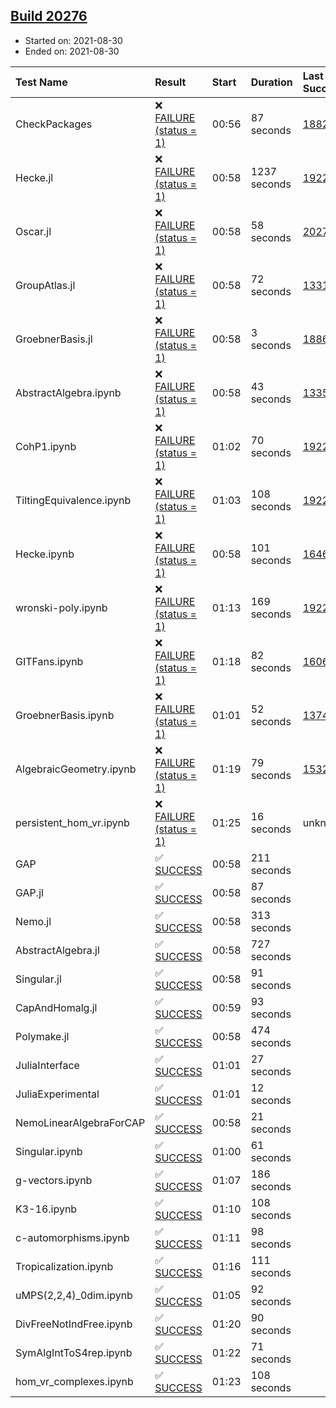 ## [Build 20276](https://oscarci.mathematik.uni-kl.de/job/oscar/20276/)

* Started on: 2021-08-30
* Ended on: 2021-08-30

| Test Name    | Result | Start | Duration | Last Success | First Failure |
|:-------------|:-------|:------|:---------|:-------------|:--------------|
| CheckPackages | ❌ [FAILURE (status = 1)](https://oscarci.mathematik.uni-kl.de/job/oscar/20276/artifact/logs/build-20276/CheckPackages.log) | 00:56 | 87 seconds | [18822](https://oscarci.mathematik.uni-kl.de/job/oscar/18822/) | [18823](https://oscarci.mathematik.uni-kl.de/job/oscar/18823/) |
| Hecke.jl | ❌ [FAILURE (status = 1)](https://oscarci.mathematik.uni-kl.de/job/oscar/20276/artifact/logs/build-20276/Hecke.jl.log) | 00:58 | 1237 seconds | [19222](https://oscarci.mathematik.uni-kl.de/job/oscar/19222/) | [20152](https://oscarci.mathematik.uni-kl.de/job/oscar/20152/) |
| Oscar.jl | ❌ [FAILURE (status = 1)](https://oscarci.mathematik.uni-kl.de/job/oscar/20276/artifact/logs/build-20276/Oscar.jl.log) | 00:58 | 58 seconds | [20274](https://oscarci.mathematik.uni-kl.de/job/oscar/20274/) | [20275](https://oscarci.mathematik.uni-kl.de/job/oscar/20275/) |
| GroupAtlas.jl | ❌ [FAILURE (status = 1)](https://oscarci.mathematik.uni-kl.de/job/oscar/20276/artifact/logs/build-20276/GroupAtlas.jl.log) | 00:58 | 72 seconds | [13311](https://oscarci.mathematik.uni-kl.de/job/oscar/13311/) | [13312](https://oscarci.mathematik.uni-kl.de/job/oscar/13312/) |
| GroebnerBasis.jl | ❌ [FAILURE (status = 1)](https://oscarci.mathematik.uni-kl.de/job/oscar/20276/artifact/logs/build-20276/GroebnerBasis.jl.log) | 00:58 | 3 seconds | [18864](https://oscarci.mathematik.uni-kl.de/job/oscar/18864/) | [18865](https://oscarci.mathematik.uni-kl.de/job/oscar/18865/) |
| AbstractAlgebra.ipynb | ❌ [FAILURE (status = 1)](https://oscarci.mathematik.uni-kl.de/job/oscar/20276/artifact/logs/build-20276/AbstractAlgebra.ipynb.log) | 00:58 | 43 seconds | [13355](https://oscarci.mathematik.uni-kl.de/job/oscar/13355/) | [13356](https://oscarci.mathematik.uni-kl.de/job/oscar/13356/) |
| CohP1.ipynb | ❌ [FAILURE (status = 1)](https://oscarci.mathematik.uni-kl.de/job/oscar/20276/artifact/logs/build-20276/CohP1.ipynb.log) | 01:02 | 70 seconds | [19222](https://oscarci.mathematik.uni-kl.de/job/oscar/19222/) | [20152](https://oscarci.mathematik.uni-kl.de/job/oscar/20152/) |
| TiltingEquivalence.ipynb | ❌ [FAILURE (status = 1)](https://oscarci.mathematik.uni-kl.de/job/oscar/20276/artifact/logs/build-20276/TiltingEquivalence.ipynb.log) | 01:03 | 108 seconds | [19222](https://oscarci.mathematik.uni-kl.de/job/oscar/19222/) | [20152](https://oscarci.mathematik.uni-kl.de/job/oscar/20152/) |
| Hecke.ipynb | ❌ [FAILURE (status = 1)](https://oscarci.mathematik.uni-kl.de/job/oscar/20276/artifact/logs/build-20276/Hecke.ipynb.log) | 00:58 | 101 seconds | [16463](https://oscarci.mathematik.uni-kl.de/job/oscar/16463/) | [16464](https://oscarci.mathematik.uni-kl.de/job/oscar/16464/) |
| wronski-poly.ipynb | ❌ [FAILURE (status = 1)](https://oscarci.mathematik.uni-kl.de/job/oscar/20276/artifact/logs/build-20276/wronski-poly.ipynb.log) | 01:13 | 169 seconds | [19222](https://oscarci.mathematik.uni-kl.de/job/oscar/19222/) | [20152](https://oscarci.mathematik.uni-kl.de/job/oscar/20152/) |
| GITFans.ipynb | ❌ [FAILURE (status = 1)](https://oscarci.mathematik.uni-kl.de/job/oscar/20276/artifact/logs/build-20276/GITFans.ipynb.log) | 01:18 | 82 seconds | [16068](https://oscarci.mathematik.uni-kl.de/job/oscar/16068/) | [16069](https://oscarci.mathematik.uni-kl.de/job/oscar/16069/) |
| GroebnerBasis.ipynb | ❌ [FAILURE (status = 1)](https://oscarci.mathematik.uni-kl.de/job/oscar/20276/artifact/logs/build-20276/GroebnerBasis.ipynb.log) | 01:01 | 52 seconds | [13748](https://oscarci.mathematik.uni-kl.de/job/oscar/13748/) | [13749](https://oscarci.mathematik.uni-kl.de/job/oscar/13749/) |
| AlgebraicGeometry.ipynb | ❌ [FAILURE (status = 1)](https://oscarci.mathematik.uni-kl.de/job/oscar/20276/artifact/logs/build-20276/AlgebraicGeometry.ipynb.log) | 01:19 | 79 seconds | [15322](https://oscarci.mathematik.uni-kl.de/job/oscar/15322/) | [15323](https://oscarci.mathematik.uni-kl.de/job/oscar/15323/) |
| persistent_hom_vr.ipynb | ❌ [FAILURE (status = 1)](https://oscarci.mathematik.uni-kl.de/job/oscar/20276/artifact/logs/build-20276/persistent_hom_vr.ipynb.log) | 01:25 | 16 seconds | unknown | unknown |
| GAP | ✅ [SUCCESS](https://oscarci.mathematik.uni-kl.de/job/oscar/20276/artifact/logs/build-20276/GAP.log) | 00:58 | 211 seconds |  |  |
| GAP.jl | ✅ [SUCCESS](https://oscarci.mathematik.uni-kl.de/job/oscar/20276/artifact/logs/build-20276/GAP.jl.log) | 00:58 | 87 seconds |  |  |
| Nemo.jl | ✅ [SUCCESS](https://oscarci.mathematik.uni-kl.de/job/oscar/20276/artifact/logs/build-20276/Nemo.jl.log) | 00:58 | 313 seconds |  |  |
| AbstractAlgebra.jl | ✅ [SUCCESS](https://oscarci.mathematik.uni-kl.de/job/oscar/20276/artifact/logs/build-20276/AbstractAlgebra.jl.log) | 00:58 | 727 seconds |  |  |
| Singular.jl | ✅ [SUCCESS](https://oscarci.mathematik.uni-kl.de/job/oscar/20276/artifact/logs/build-20276/Singular.jl.log) | 00:58 | 91 seconds |  |  |
| CapAndHomalg.jl | ✅ [SUCCESS](https://oscarci.mathematik.uni-kl.de/job/oscar/20276/artifact/logs/build-20276/CapAndHomalg.jl.log) | 00:59 | 93 seconds |  |  |
| Polymake.jl | ✅ [SUCCESS](https://oscarci.mathematik.uni-kl.de/job/oscar/20276/artifact/logs/build-20276/Polymake.jl.log) | 00:58 | 474 seconds |  |  |
| JuliaInterface | ✅ [SUCCESS](https://oscarci.mathematik.uni-kl.de/job/oscar/20276/artifact/logs/build-20276/JuliaInterface.log) | 01:01 | 27 seconds |  |  |
| JuliaExperimental | ✅ [SUCCESS](https://oscarci.mathematik.uni-kl.de/job/oscar/20276/artifact/logs/build-20276/JuliaExperimental.log) | 01:01 | 12 seconds |  |  |
| NemoLinearAlgebraForCAP | ✅ [SUCCESS](https://oscarci.mathematik.uni-kl.de/job/oscar/20276/artifact/logs/build-20276/NemoLinearAlgebraForCAP.log) | 00:58 | 21 seconds |  |  |
| Singular.ipynb | ✅ [SUCCESS](https://oscarci.mathematik.uni-kl.de/job/oscar/20276/artifact/logs/build-20276/Singular.ipynb.log) | 01:00 | 61 seconds |  |  |
| g-vectors.ipynb | ✅ [SUCCESS](https://oscarci.mathematik.uni-kl.de/job/oscar/20276/artifact/logs/build-20276/g-vectors.ipynb.log) | 01:07 | 186 seconds |  |  |
| K3-16.ipynb | ✅ [SUCCESS](https://oscarci.mathematik.uni-kl.de/job/oscar/20276/artifact/logs/build-20276/K3-16.ipynb.log) | 01:10 | 108 seconds |  |  |
| c-automorphisms.ipynb | ✅ [SUCCESS](https://oscarci.mathematik.uni-kl.de/job/oscar/20276/artifact/logs/build-20276/c-automorphisms.ipynb.log) | 01:11 | 98 seconds |  |  |
| Tropicalization.ipynb | ✅ [SUCCESS](https://oscarci.mathematik.uni-kl.de/job/oscar/20276/artifact/logs/build-20276/Tropicalization.ipynb.log) | 01:16 | 111 seconds |  |  |
| uMPS(2,2,4)_0dim.ipynb | ✅ [SUCCESS](https://oscarci.mathematik.uni-kl.de/job/oscar/20276/artifact/logs/build-20276/uMPS-2-2-4-_0dim.ipynb.log) | 01:05 | 92 seconds |  |  |
| DivFreeNotIndFree.ipynb | ✅ [SUCCESS](https://oscarci.mathematik.uni-kl.de/job/oscar/20276/artifact/logs/build-20276/DivFreeNotIndFree.ipynb.log) | 01:20 | 90 seconds |  |  |
| SymAlgIntToS4rep.ipynb | ✅ [SUCCESS](https://oscarci.mathematik.uni-kl.de/job/oscar/20276/artifact/logs/build-20276/SymAlgIntToS4rep.ipynb.log) | 01:22 | 71 seconds |  |  |
| hom_vr_complexes.ipynb | ✅ [SUCCESS](https://oscarci.mathematik.uni-kl.de/job/oscar/20276/artifact/logs/build-20276/hom_vr_complexes.ipynb.log) | 01:23 | 108 seconds |  |  |
